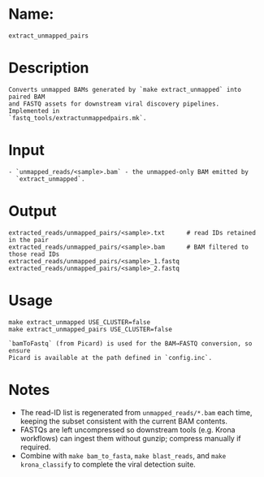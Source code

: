 # Name:
    extract_unmapped_pairs

# Description
    Converts unmapped BAMs generated by `make extract_unmapped` into paired BAM
    and FASTQ assets for downstream viral discovery pipelines.  Implemented in
    `fastq_tools/extractunmappedpairs.mk`.

# Input
    - `unmapped_reads/<sample>.bam` - the unmapped-only BAM emitted by
      `extract_unmapped`.

# Output
```
extracted_reads/unmapped_pairs/<sample>.txt      # read IDs retained in the pair
extracted_reads/unmapped_pairs/<sample>.bam      # BAM filtered to those read IDs
extracted_reads/unmapped_pairs/<sample>_1.fastq
extracted_reads/unmapped_pairs/<sample>_2.fastq
```

# Usage
```
make extract_unmapped USE_CLUSTER=false
make extract_unmapped_pairs USE_CLUSTER=false
```
    `bamToFastq` (from Picard) is used for the BAM→FASTQ conversion, so ensure
    Picard is available at the path defined in `config.inc`.

# Notes
- The read-ID list is regenerated from `unmapped_reads/*.bam` each time, keeping
  the subset consistent with the current BAM contents.
- FASTQs are left uncompressed so downstream tools (e.g. Krona workflows) can
  ingest them without gunzip; compress manually if required.
- Combine with `make bam_to_fasta`, `make blast_reads`, and
  `make krona_classify` to complete the viral detection suite.
